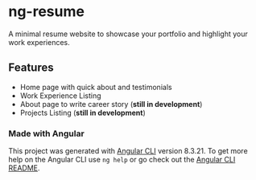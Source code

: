 # ng-resume
A minimal resume website to showcase your portfolio and highlight  your work experiences.
## Features
- Home page with quick about and testimonials
- Work Experience Listing
- About page to write career story (**still in development**)
- Projects Listing (**still in development**)
### Made with Angular
This project was generated with [Angular CLI](https://github.com/angular/angular-cli) version 8.3.21.
To get more help on the Angular CLI use `ng help` or go check out the [Angular CLI README](https://github.com/angular/angular-cli/blob/master/README.md).
